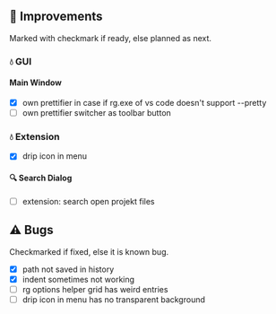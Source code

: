 <!--

Version:     v2.9.0-beta
PrevVersion: v2.8.1-beta

Help Formatting:
https://docs.github.com/en/get-started/writing-on-github/getting-started-with-writing-and-formatting-on-github/basic-writing-and-formatting-syntax, 
https://github.com/ikatyang/emoji-cheat-sheet/blob/master/README.md)

### :mag: Search Dialog
# + new feature
# + new feature
 
### :warning: Bug Fixes
#* bug

-->

## :rocket: Improvements 
Marked with checkmark if ready, else planned as next.

### :droplet: GUI

#### Main Window
- [x] own prettifier in case if rg.exe of vs code doesn't support --pretty
- [ ] own prettifier switcher as toolbar button

<!-- #### :mag: Search Dialog -->

### :droplet: Extension
- [x] drip icon in menu

#### :mag: Search Dialog
- [ ] extension: search open projekt files

## :warning: Bugs 
Checkmarked if fixed, else it is known bug.
- [x] path not saved in history
- [x] indent sometimes not working
- [ ] rg options helper grid has weird entries
- [ ] drip icon in menu has no transparent background
